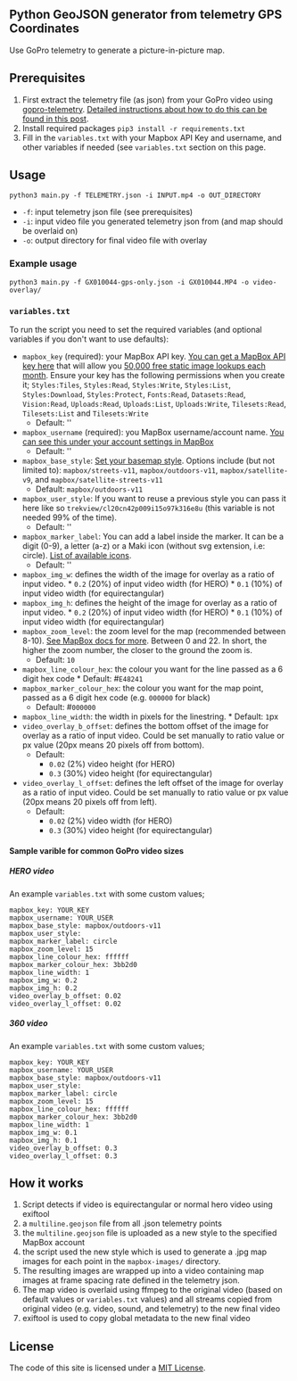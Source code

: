 ## Python GeoJSON generator from telemetry GPS Coordinates

Use GoPro telemetry to generate a picture-in-picture map.

## Prerequisites

1. First extract the telemetry file (as json) from your GoPro video using [gopro-telemetry](https://github.com/JuanIrache/gopro-telemetry/). [Detailed instructions about how to do this can be found in this post](https://www.trekview.org/blog/2022/gopro-telemetry-exporter-getting-started/).
2. Install required packages `pip3 install -r requirements.txt`
3. Fill in the `variables.txt` with your Mapbox API Key and username, and other variables if needed (see `variables.txt` section on this page.

## Usage

`python3 main.py -f TELEMETRY.json -i INPUT.mp4 -o OUT_DIRECTORY`

* `-f`: input telemetry json file (see prerequisites)
* `-i`: input video file you generated telemetry json from (and map should be overlaid on)
* `-o`: output directory for final video file with overlay

### Example usage

```
python3 main.py -f GX010044-gps-only.json -i GX010044.MP4 -o video-overlay/
```

### `variables.txt`

To run the script you need to set the required variables (and optional variables if you don't want to use defaults):

* `mapbox_key` (required): your MapBox API key. [You can get a MapBox API key here](https://account.mapbox.com/) that will allow you [50,000 free static image lookups each month](https://www.mapbox.com/pricing/#glstatic). Ensure your key has the following permissions when you create it; `Styles:Tiles`, `Styles:Read`, `Styles:Write`, `Styles:List`, `Styles:Download`, `Styles:Protect`, `Fonts:Read`, `Datasets:Read`, `Vision:Read`, `Uploads:Read`, `Uploads:List`, `Uploads:Write`, `Tilesets:Read`, `Tilesets:List` and `Tilesets:Write`
    * Default: ''
* `mapbox_username` (required): you MapBox username/account name. [You can see this under your account settings in MapBox](https://account.mapbox.com/)
    * Default: ''
* `mapbox_base_style`: [Set your basemap style](https://docs.mapbox.com/api/maps/styles/). Options include (but not limited to): `mapbox/streets-v11`, `mapbox/outdoors-v11`, `mapbox/satellite-v9`, and `mapbox/satellite-streets-v11`
    * Default: `mapbox/outdoors-v11`
* `mapbox_user_style`: If you want to reuse a previous style you can pass it here like so `trekview/cl20cn42p009i15o97k316e8u` (this variable is not needed 99% of the time).
    * Default: ''
* `mapbox_marker_label`: You can add a label inside the marker. It can be a digit (0-9), a letter (a-z) or a Maki icon (without svg extension, i.e: circle). [List of available icons](https://labs.mapbox.com/maki-icons/).
    * Default: ''
* `mapbox_img_w`: defines the width of the image for overlay as a ratio of input video. 
        * `0.2` (20%) of input video width (for HERO)
        * `0.1` (10%) of input video width (for equirectangular)
* `mapbox_img_h`: defines the height of the image for overlay as a ratio of input video. 
        * `0.2` (20%) of input video width (for HERO)
        * `0.1` (10%) of input video width (for equirectangular)
* `mapbox_zoom_level`: the zoom level for the map (recommended between 8-10). [See MapBox docs for more](https://docs.mapbox.com/help/glossary/zoom-level/). Between 0 and 22. In short, the higher the zoom number, the closer to the ground the zoom is.
    * Default: `10`
* `mapbox_line_colour_hex`: the colour you want for the line passed as a 6 digit hex code
        * Default: #`E48241`
* `mapbox_marker_colour_hex`: the colour you want for the map point, passed as a 6 digit hex code (e.g. `000000` for black)
    * Default: #`000000`
* `mapbox_line_width`: the width in pixels for the linestring.
      * Default: `1`px  
* `video_overlay_b_offset`: defines the bottom offset of the image for overlay as a ratio of input video. Could be set manually to ratio value or px value (20px means 20 pixels off from bottom).
    * Default:
        * `0.02` (2%) video height (for HERO)
        * `0.3` (30%) video height (for equirectangular)
* `video_overlay_l_offset`: defines the left offset of the image for overlay as a ratio of input video. Could be set manually to ratio value or px value (20px means 20 pixels off from left).
    * Default:
        * `0.02` (2%) video width (for HERO)
        * `0.3` (30%) video height (for equirectangular)

#### Sample varible for common GoPro video sizes

##### HERO video

An example `variables.txt` with some custom values;

```
mapbox_key: YOUR_KEY
mapbox_username: YOUR_USER
mapbox_base_style: mapbox/outdoors-v11
mapbox_user_style: 
mapbox_marker_label: circle
mapbox_zoom_level: 15
mapbox_line_colour_hex: ffffff
mapbox_marker_colour_hex: 3bb2d0
mapbox_line_width: 1
mapbox_img_w: 0.2
mapbox_img_h: 0.2
video_overlay_b_offset: 0.02
video_overlay_l_offset: 0.02
```

##### 360 video

An example `variables.txt` with some custom values;

```
mapbox_key: YOUR_KEY
mapbox_username: YOUR_USER
mapbox_base_style: mapbox/outdoors-v11
mapbox_user_style: 
mapbox_marker_label: circle
mapbox_zoom_level: 15
mapbox_line_colour_hex: ffffff
mapbox_marker_colour_hex: 3bb2d0
mapbox_line_width: 1
mapbox_img_w: 0.1
mapbox_img_h: 0.1
video_overlay_b_offset: 0.3
video_overlay_l_offset: 0.3
```

## How it works

1. Script detects if video is equirectangular or normal hero video using exiftool 
2. a `multiline.geojson` file from all .json telemetry points
3. the `multiline.geojson` file is uploaded as a new style to the specified MapBox account
4. the script used the new style which is used to generate a .jpg map images for each point in the `mapbox-images/` directory.
5. The resulting images are wrapped up into a video containing map images at frame spacing rate defined in the telemetry json.
6. The map video is overlaid using ffmpeg to the original video (based on default values or `variables.txt` values) and all streams copied from original video (e.g. video, sound, and telemetry) to the new final video
7. exiftool is used to copy global metadata to the new final video

## License

The code of this site is licensed under a [MIT License](/LICENSE).